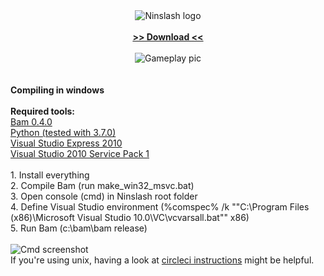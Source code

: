 <div align="center">
<img alt="Ninslash logo" src="http://ninslash.com/png/logo.png" /><br>
<br>
<a href="http://ninslash.com/download/"><strong>&gt;&gt; Download &lt;&lt;</strong></a><br>
<br>
<img alt="Gameplay pic" src="http://ninslash.com/png/0.4.4.png" /><br>
</div>
<br>
<br>
<strong>Compiling in windows</strong><br>
<br>
<strong>Required tools: </strong><br>
<a href="http://ninslash.com/tools/bam-0.4.0.zip">Bam 0.4.0</a><br>
<a href="https://www.python.org/downloads/">Python (tested with 3.7.0)</a><br>
<a href="https://visualstudio.microsoft.com/vs/older-downloads/">Visual Studio Express 2010</a><br>
<a href="https://visualstudio.microsoft.com/vs/older-downloads/">Visual Studio 2010 Service Pack 1</a><br>
<br>
1. Install everything<br>
2. Compile Bam (run make_win32_msvc.bat)<br>
3. Open console (cmd) in Ninslash root folder<br>
4. Define Visual Studio environment (%comspec% /k ""C:\Program Files (x86)\Microsoft Visual Studio 10.0\VC\vcvarsall.bat"" x86)<br>
5. Run Bam (c:\bam\bam release)<br>
<br>
<img alt="Cmd screenshot" src="http://ninslash.com/tools/compile.png" /><br>
If you're using unix, having a look at <a href="https://github.com/Siile/Ninslash/blob/master/circle.yml">circleci instructions</a> might be helpful.<br>
